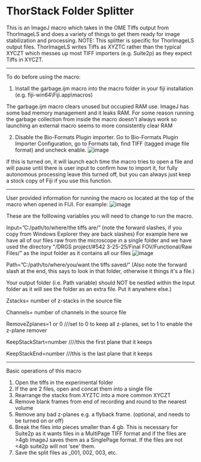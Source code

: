 # ThorStack Folder Splitter
This is an ImageJ macro which takes in the OME Tiffs output from ThorImageLS and does a variety of things to get them ready for image stabilization and processing. 
NOTE: This splitter is specific for ThorImageLS output files. ThorImageLS writes Tiffs as XYZTC rather than the typical XYCZT which messes up most TIFF importers (e.g. Suite2p) as they expect Tiffs in XYCZT.
_____________________________________________________________________________________
To do before using the macro:

1. Install the garbage.ijm macro into the macro folder in your fiji installation (e.g. fiji-win64\Fiji.app\macros)

The garbage.ijm macro clears unused but occupied RAM use. ImageJ has some bad memory management and it leaks RAM. For some reason running the garbage collection from inside the macro doesn't always work so launching an external macro seems to more consistently clear RAM 

2. Disable the Bio-Formats Plugin importer. Go to Bio-Formats Plugin Importer Configuration, go to Formats tab, find TIFF (tagged image file format) and uncheck enable. 
![image](https://user-images.githubusercontent.com/81972652/174402159-72164825-3a24-468e-810c-cd80dd388a9d.png)

If this is turned on, it will launch each time the macro tries to open a file and will pause until there is user input to confirm how to import it, for fully autonomous processing leave this turned off, but you can always just keep a stock copy of Fiji if you use this function.
________________________________________________________________________________________
User provided information for running the macro os located at the top of the macro when opened in FIJI.
For example:
![image](https://user-images.githubusercontent.com/81972652/174402485-e8a77311-daa6-4556-a7fa-1c58c6b3d3c4.png)

These are the folllowing variables you will need to change to run the macro.

Input=”C:/path/to/where/the tiffs are/”   (note the forward slashes, if you copy from Windows Explorer they are back slashes)
For example here we have all of our files raw from the microscope in a single folder and we have used the directory "/DRGS project/#542 3-25-25/Final FOV/Functional/Raw Files/" as the input folder as it contains all our files
![image](https://github.com/user-attachments/assets/a1391f32-0bfa-49c8-9198-67700ea04faa)

Path=”C:/path/to/where/you/want the tiffs saved/”    (Also note the forward slash at the end, this says to look in that folder, otherwise it things it's a file.)

Your output folder (i.e. Path variable) should NOT be nestled within the Input folder as it will see the folder as an extra file. Put it anywhere else.)

Zstacks= number of z-stacks in the source file

Channels= number of channels in the source file

RemoveZplanes=1 or 0      ///set to 0 to keep all z-planes, set to 1 to enable the z-plane remover

KeepStackStart=number   ////this the first plane that it keeps

KeepStackEnd=number   ///this is the last plane that it keeps

________________________________________________________________________________________
Basic operations of this macro
1.	Open the tiffs in the experimental folder
2.	If the are 2 files, open and concat them into a single file
3.	Rearrange the stacks from XYZTC into a more common XYCZT
4.	Remove blank frames from end of recording and round to the nearest volume
5.	Remove any bad z-planes e.g. a flyback frame. (optional, and needs to be turned on or off)
6.	Break the files into pieces smaller than 4 gb. This is necessary for Suite2p as it wants files in a MultiPage TIFF format and if the files are >4gb ImageJ saves them as a SinglePage format. If the files are not <4gb suite2p will not ‘see’ them.
7.	Save the split files as _001, 002, 003, etc.
